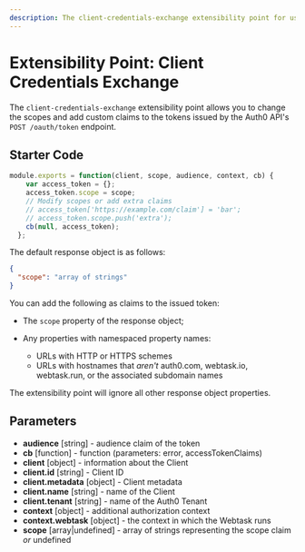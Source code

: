 ```yaml
---
description: The client-credentials-exchange extensibility point for use with Auth0 Hooks
---
```


# Extensibility Point: Client Credentials Exchange

The `client-credentials-exchange` extensibility point allows you to change the scopes and add custom claims to the tokens issued by the Auth0 API's `POST /oauth/token` endpoint.

## Starter Code

```js
module.exports = function(client, scope, audience, context, cb) {
    var access_token = {};
    access_token.scope = scope;
    // Modify scopes or add extra claims
    // access_token['https://example.com/claim'] = 'bar';
    // access_token.scope.push('extra');
    cb(null, access_token);
  };
```

The default response object is as follows:

```json
{
  "scope": "array of strings"
}
```

You can add the following as claims to the issued token:

* The `scope` property of the response object;
* Any properties with namespaced property names:

  * URLs with HTTP or HTTPS schemes
  * URLs with hostnames that *aren't* auth0.com, webtask.io, webtask.run, or the associated subdomain names

The extensibility point will ignore all other response object properties.

## Parameters

* **audience** [string] - audience claim of the token
* **cb** [function] - function (parameters: error, accessTokenClaims)
* **client** [object] - information about the Client
* **client.id** [string] - Client ID
* **client.metadata** [object] - Client metadata
* **client.name** [string] - name of the Client
* **client.tenant** [string] - name of the Auth0 Tenant
* **context** [object] - additional authorization context
* **context.webtask** [object] - the context in which the Webtask runs
* **scope** [array|undefined] - array of strings representing the scope claim *or* undefined
